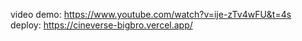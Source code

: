 video demo: https://www.youtube.com/watch?v=ije-zTv4wFU&t=4s  
deploy: https://cineverse-bigbro.vercel.app/